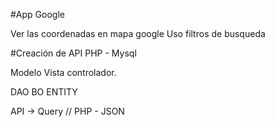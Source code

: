 #App Google

Ver las coordenadas en mapa google
Uso filtros de busqueda

#Creación de API
PHP - Mysql

Modelo Vista controlador.

DAO
BO
ENTITY

API -> Query // PHP - JSON
